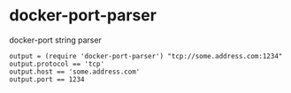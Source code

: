 docker-port-parser
==================

docker-port string parser

    output = (require 'docker-port-parser') "tcp://some.address.com:1234"
    output.protocol == 'tcp'
    output.host == 'some.address.com'
    output.port == 1234
